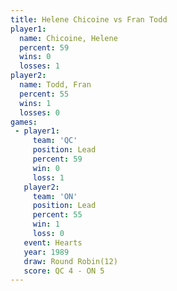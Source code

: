 ```yaml
---
title: Helene Chicoine vs Fran Todd
player1:                
  name: Chicoine, Helene
  percent: 59           
  wins: 0               
  losses: 1             
player2:                
  name: Todd, Fran      
  percent: 55           
  wins: 1               
  losses: 0             
games:
 - player1:        
     team: 'QC'    
     position: Lead
     percent: 59   
     win: 0        
     loss: 1       
   player2:        
     team: 'ON'    
     position: Lead
     percent: 55   
     win: 1        
     loss: 0       
   event: Hearts        
   year: 1989           
   draw: Round Robin(12)
   score: QC 4 - ON 5   
---
```

